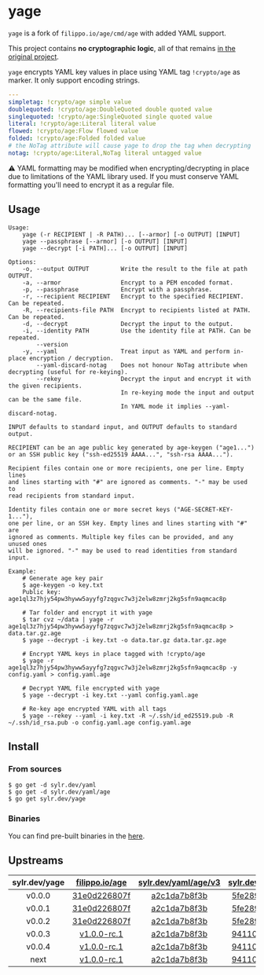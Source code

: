 yage
====

`yage` is a fork of `filippo.io/age/cmd/age` with added YAML support.

This project contains **no cryptographic logic**, all of that remains
[in the original project](https://github.com/FiloSottile/age).

`yage` encrypts YAML key values in place using YAML tag `!crypto/age` as marker.
It only support encoding strings.

```yaml
---
simpletag: !crypto/age simple value
doublequoted: !crypto/age:DoubleQuoted double quoted value
singlequoted: !crypto/age:SingleQuoted single quoted value
literal: !crypto/age:Literal literal value
flowed: !crypto/age:Flow flowed value
folded: !crypto/age:Folded folded value
# the NoTag attribute will cause yage to drop the tag when decrypting
notag: !crypto/age:Literal,NoTag literal untagged value
```

⚠️ YAML formatting may be modified when encrypting/decrypting in place due to limitations
of the YAML library used. If you must conserve YAML formatting you'll need to
encrypt it as a regular file.

Usage
-----

```
Usage:
    yage (-r RECIPIENT | -R PATH)... [--armor] [-o OUTPUT] [INPUT]
    yage --passphrase [--armor] [-o OUTPUT] [INPUT]
    yage --decrypt [-i PATH]... [-o OUTPUT] [INPUT]

Options:
    -o, --output OUTPUT         Write the result to the file at path OUTPUT.
    -a, --armor                 Encrypt to a PEM encoded format.
    -p, --passphrase            Encrypt with a passphrase.
    -r, --recipient RECIPIENT   Encrypt to the specified RECIPIENT. Can be repeated.
    -R, --recipients-file PATH  Encrypt to recipients listed at PATH. Can be repeated.
    -d, --decrypt               Decrypt the input to the output.
    -i, --identity PATH         Use the identity file at PATH. Can be repeated.
        --version
    -y, --yaml                  Treat input as YAML and perform in-place encryption / decryption.
        --yaml-discard-notag    Does not honour NoTag attribute when decrypting (useful for re-keying).
        --rekey                 Decrypt the input and encrypt it with the given recipients.
                                In re-keying mode the input and output can be the same file.
                                In YAML mode it implies --yaml-discard-notag.

INPUT defaults to standard input, and OUTPUT defaults to standard output.

RECIPIENT can be an age public key generated by age-keygen ("age1...")
or an SSH public key ("ssh-ed25519 AAAA...", "ssh-rsa AAAA...").

Recipient files contain one or more recipients, one per line. Empty lines
and lines starting with "#" are ignored as comments. "-" may be used to
read recipients from standard input.

Identity files contain one or more secret keys ("AGE-SECRET-KEY-1..."),
one per line, or an SSH key. Empty lines and lines starting with "#" are
ignored as comments. Multiple key files can be provided, and any unused ones
will be ignored. "-" may be used to read identities from standard input.

Example:
    # Generate age key pair
    $ age-keygen -o key.txt
    Public key: age1ql3z7hjy54pw3hyww5ayyfg7zqgvc7w3j2elw8zmrj2kg5sfn9aqmcac8p

    # Tar folder and encrypt it with yage
    $ tar cvz ~/data | yage -r age1ql3z7hjy54pw3hyww5ayyfg7zqgvc7w3j2elw8zmrj2kg5sfn9aqmcac8p > data.tar.gz.age
    $ yage --decrypt -i key.txt -o data.tar.gz data.tar.gz.age

    # Encrypt YAML keys in place tagged with !crypto/age
    $ yage -r age1ql3z7hjy54pw3hyww5ayyfg7zqgvc7w3j2elw8zmrj2kg5sfn9aqmcac8p -y config.yaml > config.yaml.age

    # Decrypt YAML file encrypted with yage
    $ yage --decrypt -i key.txt --yaml config.yaml.age

    # Re-key age encrypted YAML with all tags
    $ yage --rekey --yaml -i key.txt -R ~/.ssh/id_ed25519.pub -R ~/.ssh/id_rsa.pub -o config.yaml.age config.yaml.age
```

Install
-------

### From sources

```shell
$ go get -d sylr.dev/yaml
$ go get -d sylr.dev/yaml/age
$ go get sylr.dev/yage
```

### Binaries

You can find pre-built binaries in the [here](https://github.com/sylr/yage/releases).

Upstreams
---------

| sylr.dev/yage | [filippo.io/age](https://github.com/FiloSottile/age)                 | [sylr.dev/yaml/age/v3](https://github.com/sylr/go-yaml-age)           | [sylr.dev/yaml/v3](https://github.com/sylr/go-yaml)               |
|:-------------:|:--------------------------------------------------------------------:|:---------------------------------------------------------------------:|:-----------------------------------------------------------------:|
| v0.0.0        | [31e0d226807f](https://github.com/FiloSottile/age/tree/31e0d226807f) | [a2c1da7b8f3b](https://github.com/sylr/go-yaml-age/tree/a2c1da7b8f3b) | [5fe289210a56](https://github.com/sylr/go-yaml/tree/5fe289210a56) |
| v0.0.1        | [31e0d226807f](https://github.com/FiloSottile/age/tree/31e0d226807f) | [a2c1da7b8f3b](https://github.com/sylr/go-yaml-age/tree/a2c1da7b8f3b) | [5fe289210a56](https://github.com/sylr/go-yaml/tree/5fe289210a56) |
| v0.0.2        | [31e0d226807f](https://github.com/FiloSottile/age/tree/31e0d226807f) | [a2c1da7b8f3b](https://github.com/sylr/go-yaml-age/tree/a2c1da7b8f3b) | [5fe289210a56](https://github.com/sylr/go-yaml/tree/5fe289210a56) |
| v0.0.3        | [v1.0.0-rc.1](https://github.com/FiloSottile/age/tree/v1.0.0-rc.1)   | [a2c1da7b8f3b](https://github.com/sylr/go-yaml-age/tree/a2c1da7b8f3b) | [941109e4f08c](https://github.com/sylr/go-yaml/tree/941109e4f08c) |
| v0.0.4        | [v1.0.0-rc.1](https://github.com/FiloSottile/age/tree/v1.0.0-rc.1)   | [a2c1da7b8f3b](https://github.com/sylr/go-yaml-age/tree/a2c1da7b8f3b) | [941109e4f08c](https://github.com/sylr/go-yaml/tree/941109e4f08c) |
| next          | [v1.0.0-rc.1](https://github.com/FiloSottile/age/tree/v1.0.0-rc.1)   | [a2c1da7b8f3b](https://github.com/sylr/go-yaml-age/tree/fbe22b6781da) | [941109e4f08c](https://github.com/sylr/go-yaml/tree/941109e4f08c) |
